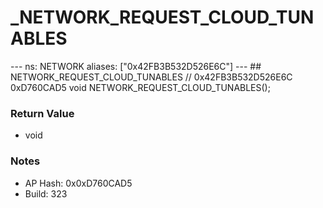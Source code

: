 # _NETWORK_REQUEST_CLOUD_TUNABLES

--- ns: NETWORK aliases: ["0x42FB3B532D526E6C"] --- ## NETWORK_REQUEST_CLOUD_TUNABLES  // 0x42FB3B532D526E6C 0xD760CAD5 void NETWORK_REQUEST_CLOUD_TUNABLES();

### Return Value
* void

### Notes
* AP Hash: 0x0xD760CAD5
* Build: 323

